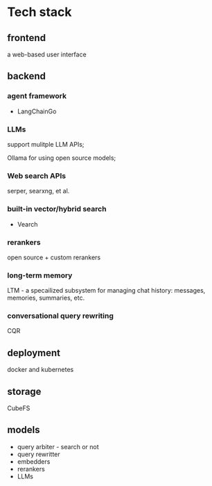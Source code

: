 # Tech stack

## frontend

a web-based user interface

## backend

### agent framework

* LangChainGo

### LLMs

support mulitple LLM APIs;

Ollama for using open source models;

### Web search APIs

serper, searxng, et al.

### built-in vector/hybrid search

* Vearch

### rerankers

open source + custom rerankers

### long-term memory

LTM - a specailized subsystem for managing chat history: messages, memories, summaries, etc.

### conversational query rewriting

CQR

## deployment

docker and kubernetes

## storage

CubeFS

## models

* query arbiter - search or not
* query rewritter
* embedders
* rerankers
* LLMs

